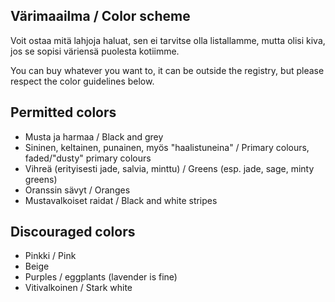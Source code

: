 ## Värimaailma / Color scheme

Voit ostaa mitä lahjoja haluat, sen ei tarvitse olla listallamme, mutta olisi kiva, jos se sopisi väriensä puolesta kotiimme.

You can buy whatever you want to, it can be outside the registry,  but please respect the color guidelines below.

## Permitted colors

- Musta ja harmaa / Black and grey
- Sininen, keltainen, punainen, myös "haalistuneina" / Primary colours, faded/"dusty" primary colours
- Vihreä (erityisesti jade, salvia, minttu) / Greens (esp. jade, sage, minty greens)
- Oranssin sävyt / Oranges
- Mustavalkoiset raidat / Black and white stripes

## Discouraged colors

- Pinkki / Pink
- Beige
- Purples / eggplants (lavender is fine)
- Vitivalkoinen / Stark white


